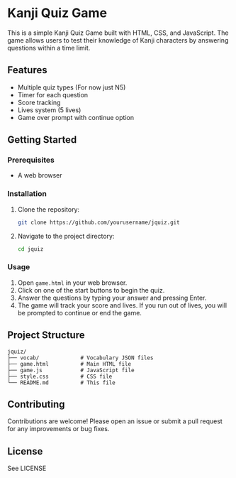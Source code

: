 # Kanji Quiz Game

This is a simple Kanji Quiz Game built with HTML, CSS, and JavaScript. The game allows users to test their knowledge of Kanji characters by answering questions within a time limit.

## Features

- Multiple quiz types (For now just N5)
- Timer for each question
- Score tracking
- Lives system (5 lives)
- Game over prompt with continue option

## Getting Started

### Prerequisites

- A web browser

### Installation

1. Clone the repository:
    ```sh
    git clone https://github.com/yourusername/jquiz.git
    ```
2. Navigate to the project directory:
    ```sh
    cd jquiz
    ```

### Usage

1. Open `game.html` in your web browser.
2. Click on one of the start buttons to begin the quiz.
3. Answer the questions by typing your answer and pressing Enter.
4. The game will track your score and lives. If you run out of lives, you will be prompted to continue or end the game.

## Project Structure

```
jquiz/
├── vocab/             # Vocabulary JSON files
├── game.html          # Main HTML file
├── game.js            # JavaScript file
├── style.css          # CSS file
└── README.md          # This file
```

## Contributing

Contributions are welcome! Please open an issue or submit a pull request for any improvements or bug fixes.

## License

See LICENSE